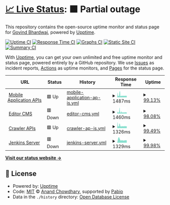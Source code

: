 # [📈 Live Status](https://govindbhardwaj.github.io/monitor-ritam): <!--live status--> **🟧 Partial outage**

This repository contains the open-source uptime monitor and status page for [Govind Bhardwaj](https://govindbhardwaj.github.io), powered by [Upptime](https://github.com/upptime/upptime).

[![Uptime CI](https://github.com/govindbhardwaj/monitor-ritam/workflows/Uptime%20CI/badge.svg)](https://github.com/govindbhardwaj/monitor-ritam/actions?query=workflow%3A%22Uptime+CI%22)
[![Response Time CI](https://github.com/govindbhardwaj/monitor-ritam/workflows/Response%20Time%20CI/badge.svg)](https://github.com/govindbhardwaj/monitor-ritam/actions?query=workflow%3A%22Response+Time+CI%22)
[![Graphs CI](https://github.com/govindbhardwaj/monitor-ritam/workflows/Graphs%20CI/badge.svg)](https://github.com/govindbhardwaj/monitor-ritam/actions?query=workflow%3A%22Graphs+CI%22)
[![Static Site CI](https://github.com/govindbhardwaj/monitor-ritam/workflows/Static%20Site%20CI/badge.svg)](https://github.com/govindbhardwaj/monitor-ritam/actions?query=workflow%3A%22Static+Site+CI%22)
[![Summary CI](https://github.com/govindbhardwaj/monitor-ritam/workflows/Summary%20CI/badge.svg)](https://github.com/govindbhardwaj/monitor-ritam/actions?query=workflow%3A%22Summary+CI%22)

With [Upptime](https://upptime.js.org), you can get your own unlimited and free uptime monitor and status page, powered entirely by a GitHub repository. We use [Issues](https://github.com/govindbhardwaj/monitor-ritam/issues) as incident reports, [Actions](https://github.com/govindbhardwaj/monitor-ritam/actions) as uptime monitors, and [Pages](https://govindbhardwaj.github.io/monitor-ritam) for the status page.

<!--start: status pages-->
<!-- This summary is generated by Upptime (https://github.com/upptime/upptime) -->
<!-- Do not edit this manually, your changes will be overwritten -->
<!-- prettier-ignore -->
| URL | Status | History | Response Time | Uptime |
| --- | ------ | ------- | ------------- | ------ |
| <img alt="" src="https://icons.duckduckgo.com/ip3/ritamdigital.org.ico" height="13"> [Mobile Application APIs](https://ritamdigital.org/services/ritam/api/posts/top-headlines/tag/top-stories/editor) | 🟩 Up | [mobile-application-ap-is.yml](https://github.com/govindbhardwaj/monitor-ritam/commits/HEAD/history/mobile-application-ap-is.yml) | <details><summary><img alt="Response time graph" src="./graphs/mobile-application-ap-is/response-time-week.png" height="20"> 1487ms</summary><br><a href="https://govindbhardwaj.github.io/monitor-ritam/history/mobile-application-ap-is"><img alt="Response time 1487" src="https://img.shields.io/endpoint?url=https%3A%2F%2Fraw.githubusercontent.com%2Fgovindbhardwaj%2Fmonitor-ritam%2FHEAD%2Fapi%2Fmobile-application-ap-is%2Fresponse-time.json"></a><br><a href="https://govindbhardwaj.github.io/monitor-ritam/history/mobile-application-ap-is"><img alt="24-hour response time 1141" src="https://img.shields.io/endpoint?url=https%3A%2F%2Fraw.githubusercontent.com%2Fgovindbhardwaj%2Fmonitor-ritam%2FHEAD%2Fapi%2Fmobile-application-ap-is%2Fresponse-time-day.json"></a><br><a href="https://govindbhardwaj.github.io/monitor-ritam/history/mobile-application-ap-is"><img alt="7-day response time 1487" src="https://img.shields.io/endpoint?url=https%3A%2F%2Fraw.githubusercontent.com%2Fgovindbhardwaj%2Fmonitor-ritam%2FHEAD%2Fapi%2Fmobile-application-ap-is%2Fresponse-time-week.json"></a><br><a href="https://govindbhardwaj.github.io/monitor-ritam/history/mobile-application-ap-is"><img alt="30-day response time 1487" src="https://img.shields.io/endpoint?url=https%3A%2F%2Fraw.githubusercontent.com%2Fgovindbhardwaj%2Fmonitor-ritam%2FHEAD%2Fapi%2Fmobile-application-ap-is%2Fresponse-time-month.json"></a><br><a href="https://govindbhardwaj.github.io/monitor-ritam/history/mobile-application-ap-is"><img alt="1-year response time 1487" src="https://img.shields.io/endpoint?url=https%3A%2F%2Fraw.githubusercontent.com%2Fgovindbhardwaj%2Fmonitor-ritam%2FHEAD%2Fapi%2Fmobile-application-ap-is%2Fresponse-time-year.json"></a></details> | <details><summary><a href="https://govindbhardwaj.github.io/monitor-ritam/history/mobile-application-ap-is">99.13%</a></summary><a href="https://govindbhardwaj.github.io/monitor-ritam/history/mobile-application-ap-is"><img alt="All-time uptime 99.13%" src="https://img.shields.io/endpoint?url=https%3A%2F%2Fraw.githubusercontent.com%2Fgovindbhardwaj%2Fmonitor-ritam%2FHEAD%2Fapi%2Fmobile-application-ap-is%2Fuptime.json"></a><br><a href="https://govindbhardwaj.github.io/monitor-ritam/history/mobile-application-ap-is"><img alt="24-hour uptime 100.00%" src="https://img.shields.io/endpoint?url=https%3A%2F%2Fraw.githubusercontent.com%2Fgovindbhardwaj%2Fmonitor-ritam%2FHEAD%2Fapi%2Fmobile-application-ap-is%2Fuptime-day.json"></a><br><a href="https://govindbhardwaj.github.io/monitor-ritam/history/mobile-application-ap-is"><img alt="7-day uptime 99.13%" src="https://img.shields.io/endpoint?url=https%3A%2F%2Fraw.githubusercontent.com%2Fgovindbhardwaj%2Fmonitor-ritam%2FHEAD%2Fapi%2Fmobile-application-ap-is%2Fuptime-week.json"></a><br><a href="https://govindbhardwaj.github.io/monitor-ritam/history/mobile-application-ap-is"><img alt="30-day uptime 99.13%" src="https://img.shields.io/endpoint?url=https%3A%2F%2Fraw.githubusercontent.com%2Fgovindbhardwaj%2Fmonitor-ritam%2FHEAD%2Fapi%2Fmobile-application-ap-is%2Fuptime-month.json"></a><br><a href="https://govindbhardwaj.github.io/monitor-ritam/history/mobile-application-ap-is"><img alt="1-year uptime 99.13%" src="https://img.shields.io/endpoint?url=https%3A%2F%2Fraw.githubusercontent.com%2Fgovindbhardwaj%2Fmonitor-ritam%2FHEAD%2Fapi%2Fmobile-application-ap-is%2Fuptime-year.json"></a></details>
| <img alt="" src="https://icons.duckduckgo.com/ip3/editor.ritamdigital.org.ico" height="13"> [Editor CMS](https://editor.ritamdigital.org/services/ritam/api/posts/top-headlines/tag/top-stories/editor) | 🟥 Down | [editor-cms.yml](https://github.com/govindbhardwaj/monitor-ritam/commits/HEAD/history/editor-cms.yml) | <details><summary><img alt="Response time graph" src="./graphs/editor-cms/response-time-week.png" height="20"> 1460ms</summary><br><a href="https://govindbhardwaj.github.io/monitor-ritam/history/editor-cms"><img alt="Response time 1460" src="https://img.shields.io/endpoint?url=https%3A%2F%2Fraw.githubusercontent.com%2Fgovindbhardwaj%2Fmonitor-ritam%2FHEAD%2Fapi%2Feditor-cms%2Fresponse-time.json"></a><br><a href="https://govindbhardwaj.github.io/monitor-ritam/history/editor-cms"><img alt="24-hour response time 1200" src="https://img.shields.io/endpoint?url=https%3A%2F%2Fraw.githubusercontent.com%2Fgovindbhardwaj%2Fmonitor-ritam%2FHEAD%2Fapi%2Feditor-cms%2Fresponse-time-day.json"></a><br><a href="https://govindbhardwaj.github.io/monitor-ritam/history/editor-cms"><img alt="7-day response time 1460" src="https://img.shields.io/endpoint?url=https%3A%2F%2Fraw.githubusercontent.com%2Fgovindbhardwaj%2Fmonitor-ritam%2FHEAD%2Fapi%2Feditor-cms%2Fresponse-time-week.json"></a><br><a href="https://govindbhardwaj.github.io/monitor-ritam/history/editor-cms"><img alt="30-day response time 1460" src="https://img.shields.io/endpoint?url=https%3A%2F%2Fraw.githubusercontent.com%2Fgovindbhardwaj%2Fmonitor-ritam%2FHEAD%2Fapi%2Feditor-cms%2Fresponse-time-month.json"></a><br><a href="https://govindbhardwaj.github.io/monitor-ritam/history/editor-cms"><img alt="1-year response time 1460" src="https://img.shields.io/endpoint?url=https%3A%2F%2Fraw.githubusercontent.com%2Fgovindbhardwaj%2Fmonitor-ritam%2FHEAD%2Fapi%2Feditor-cms%2Fresponse-time-year.json"></a></details> | <details><summary><a href="https://govindbhardwaj.github.io/monitor-ritam/history/editor-cms">98.08%</a></summary><a href="https://govindbhardwaj.github.io/monitor-ritam/history/editor-cms"><img alt="All-time uptime 98.08%" src="https://img.shields.io/endpoint?url=https%3A%2F%2Fraw.githubusercontent.com%2Fgovindbhardwaj%2Fmonitor-ritam%2FHEAD%2Fapi%2Feditor-cms%2Fuptime.json"></a><br><a href="https://govindbhardwaj.github.io/monitor-ritam/history/editor-cms"><img alt="24-hour uptime 99.99%" src="https://img.shields.io/endpoint?url=https%3A%2F%2Fraw.githubusercontent.com%2Fgovindbhardwaj%2Fmonitor-ritam%2FHEAD%2Fapi%2Feditor-cms%2Fuptime-day.json"></a><br><a href="https://govindbhardwaj.github.io/monitor-ritam/history/editor-cms"><img alt="7-day uptime 98.08%" src="https://img.shields.io/endpoint?url=https%3A%2F%2Fraw.githubusercontent.com%2Fgovindbhardwaj%2Fmonitor-ritam%2FHEAD%2Fapi%2Feditor-cms%2Fuptime-week.json"></a><br><a href="https://govindbhardwaj.github.io/monitor-ritam/history/editor-cms"><img alt="30-day uptime 98.08%" src="https://img.shields.io/endpoint?url=https%3A%2F%2Fraw.githubusercontent.com%2Fgovindbhardwaj%2Fmonitor-ritam%2FHEAD%2Fapi%2Feditor-cms%2Fuptime-month.json"></a><br><a href="https://govindbhardwaj.github.io/monitor-ritam/history/editor-cms"><img alt="1-year uptime 98.08%" src="https://img.shields.io/endpoint?url=https%3A%2F%2Fraw.githubusercontent.com%2Fgovindbhardwaj%2Fmonitor-ritam%2FHEAD%2Fapi%2Feditor-cms%2Fuptime-year.json"></a></details>
| <img alt="" src="https://icons.duckduckgo.com/ip3/crawler.ritamdigital.org.ico" height="13"> [Crawler APIs](https://crawler.ritamdigital.org/services/ritam/api/posts/top-headlines/tag/top-stories/editor) | 🟩 Up | [crawler-ap-is.yml](https://github.com/govindbhardwaj/monitor-ritam/commits/HEAD/history/crawler-ap-is.yml) | <details><summary><img alt="Response time graph" src="./graphs/crawler-ap-is/response-time-week.png" height="20"> 1326ms</summary><br><a href="https://govindbhardwaj.github.io/monitor-ritam/history/crawler-ap-is"><img alt="Response time 1326" src="https://img.shields.io/endpoint?url=https%3A%2F%2Fraw.githubusercontent.com%2Fgovindbhardwaj%2Fmonitor-ritam%2FHEAD%2Fapi%2Fcrawler-ap-is%2Fresponse-time.json"></a><br><a href="https://govindbhardwaj.github.io/monitor-ritam/history/crawler-ap-is"><img alt="24-hour response time 1109" src="https://img.shields.io/endpoint?url=https%3A%2F%2Fraw.githubusercontent.com%2Fgovindbhardwaj%2Fmonitor-ritam%2FHEAD%2Fapi%2Fcrawler-ap-is%2Fresponse-time-day.json"></a><br><a href="https://govindbhardwaj.github.io/monitor-ritam/history/crawler-ap-is"><img alt="7-day response time 1326" src="https://img.shields.io/endpoint?url=https%3A%2F%2Fraw.githubusercontent.com%2Fgovindbhardwaj%2Fmonitor-ritam%2FHEAD%2Fapi%2Fcrawler-ap-is%2Fresponse-time-week.json"></a><br><a href="https://govindbhardwaj.github.io/monitor-ritam/history/crawler-ap-is"><img alt="30-day response time 1326" src="https://img.shields.io/endpoint?url=https%3A%2F%2Fraw.githubusercontent.com%2Fgovindbhardwaj%2Fmonitor-ritam%2FHEAD%2Fapi%2Fcrawler-ap-is%2Fresponse-time-month.json"></a><br><a href="https://govindbhardwaj.github.io/monitor-ritam/history/crawler-ap-is"><img alt="1-year response time 1326" src="https://img.shields.io/endpoint?url=https%3A%2F%2Fraw.githubusercontent.com%2Fgovindbhardwaj%2Fmonitor-ritam%2FHEAD%2Fapi%2Fcrawler-ap-is%2Fresponse-time-year.json"></a></details> | <details><summary><a href="https://govindbhardwaj.github.io/monitor-ritam/history/crawler-ap-is">99.49%</a></summary><a href="https://govindbhardwaj.github.io/monitor-ritam/history/crawler-ap-is"><img alt="All-time uptime 99.49%" src="https://img.shields.io/endpoint?url=https%3A%2F%2Fraw.githubusercontent.com%2Fgovindbhardwaj%2Fmonitor-ritam%2FHEAD%2Fapi%2Fcrawler-ap-is%2Fuptime.json"></a><br><a href="https://govindbhardwaj.github.io/monitor-ritam/history/crawler-ap-is"><img alt="24-hour uptime 100.00%" src="https://img.shields.io/endpoint?url=https%3A%2F%2Fraw.githubusercontent.com%2Fgovindbhardwaj%2Fmonitor-ritam%2FHEAD%2Fapi%2Fcrawler-ap-is%2Fuptime-day.json"></a><br><a href="https://govindbhardwaj.github.io/monitor-ritam/history/crawler-ap-is"><img alt="7-day uptime 99.49%" src="https://img.shields.io/endpoint?url=https%3A%2F%2Fraw.githubusercontent.com%2Fgovindbhardwaj%2Fmonitor-ritam%2FHEAD%2Fapi%2Fcrawler-ap-is%2Fuptime-week.json"></a><br><a href="https://govindbhardwaj.github.io/monitor-ritam/history/crawler-ap-is"><img alt="30-day uptime 99.49%" src="https://img.shields.io/endpoint?url=https%3A%2F%2Fraw.githubusercontent.com%2Fgovindbhardwaj%2Fmonitor-ritam%2FHEAD%2Fapi%2Fcrawler-ap-is%2Fuptime-month.json"></a><br><a href="https://govindbhardwaj.github.io/monitor-ritam/history/crawler-ap-is"><img alt="1-year uptime 99.49%" src="https://img.shields.io/endpoint?url=https%3A%2F%2Fraw.githubusercontent.com%2Fgovindbhardwaj%2Fmonitor-ritam%2FHEAD%2Fapi%2Fcrawler-ap-is%2Fuptime-year.json"></a></details>
| <img alt="" src="https://icons.duckduckgo.com/ip3/jenkins.ritamdigital.org.ico" height="13"> [Jenkins Server](https://jenkins.ritamdigital.org) | 🟥 Down | [jenkins-server.yml](https://github.com/govindbhardwaj/monitor-ritam/commits/HEAD/history/jenkins-server.yml) | <details><summary><img alt="Response time graph" src="./graphs/jenkins-server/response-time-week.png" height="20"> 1329ms</summary><br><a href="https://govindbhardwaj.github.io/monitor-ritam/history/jenkins-server"><img alt="Response time 1329" src="https://img.shields.io/endpoint?url=https%3A%2F%2Fraw.githubusercontent.com%2Fgovindbhardwaj%2Fmonitor-ritam%2FHEAD%2Fapi%2Fjenkins-server%2Fresponse-time.json"></a><br><a href="https://govindbhardwaj.github.io/monitor-ritam/history/jenkins-server"><img alt="24-hour response time 1095" src="https://img.shields.io/endpoint?url=https%3A%2F%2Fraw.githubusercontent.com%2Fgovindbhardwaj%2Fmonitor-ritam%2FHEAD%2Fapi%2Fjenkins-server%2Fresponse-time-day.json"></a><br><a href="https://govindbhardwaj.github.io/monitor-ritam/history/jenkins-server"><img alt="7-day response time 1329" src="https://img.shields.io/endpoint?url=https%3A%2F%2Fraw.githubusercontent.com%2Fgovindbhardwaj%2Fmonitor-ritam%2FHEAD%2Fapi%2Fjenkins-server%2Fresponse-time-week.json"></a><br><a href="https://govindbhardwaj.github.io/monitor-ritam/history/jenkins-server"><img alt="30-day response time 1329" src="https://img.shields.io/endpoint?url=https%3A%2F%2Fraw.githubusercontent.com%2Fgovindbhardwaj%2Fmonitor-ritam%2FHEAD%2Fapi%2Fjenkins-server%2Fresponse-time-month.json"></a><br><a href="https://govindbhardwaj.github.io/monitor-ritam/history/jenkins-server"><img alt="1-year response time 1329" src="https://img.shields.io/endpoint?url=https%3A%2F%2Fraw.githubusercontent.com%2Fgovindbhardwaj%2Fmonitor-ritam%2FHEAD%2Fapi%2Fjenkins-server%2Fresponse-time-year.json"></a></details> | <details><summary><a href="https://govindbhardwaj.github.io/monitor-ritam/history/jenkins-server">99.98%</a></summary><a href="https://govindbhardwaj.github.io/monitor-ritam/history/jenkins-server"><img alt="All-time uptime 99.98%" src="https://img.shields.io/endpoint?url=https%3A%2F%2Fraw.githubusercontent.com%2Fgovindbhardwaj%2Fmonitor-ritam%2FHEAD%2Fapi%2Fjenkins-server%2Fuptime.json"></a><br><a href="https://govindbhardwaj.github.io/monitor-ritam/history/jenkins-server"><img alt="24-hour uptime 100.00%" src="https://img.shields.io/endpoint?url=https%3A%2F%2Fraw.githubusercontent.com%2Fgovindbhardwaj%2Fmonitor-ritam%2FHEAD%2Fapi%2Fjenkins-server%2Fuptime-day.json"></a><br><a href="https://govindbhardwaj.github.io/monitor-ritam/history/jenkins-server"><img alt="7-day uptime 99.98%" src="https://img.shields.io/endpoint?url=https%3A%2F%2Fraw.githubusercontent.com%2Fgovindbhardwaj%2Fmonitor-ritam%2FHEAD%2Fapi%2Fjenkins-server%2Fuptime-week.json"></a><br><a href="https://govindbhardwaj.github.io/monitor-ritam/history/jenkins-server"><img alt="30-day uptime 99.98%" src="https://img.shields.io/endpoint?url=https%3A%2F%2Fraw.githubusercontent.com%2Fgovindbhardwaj%2Fmonitor-ritam%2FHEAD%2Fapi%2Fjenkins-server%2Fuptime-month.json"></a><br><a href="https://govindbhardwaj.github.io/monitor-ritam/history/jenkins-server"><img alt="1-year uptime 99.98%" src="https://img.shields.io/endpoint?url=https%3A%2F%2Fraw.githubusercontent.com%2Fgovindbhardwaj%2Fmonitor-ritam%2FHEAD%2Fapi%2Fjenkins-server%2Fuptime-year.json"></a></details>

<!--end: status pages-->

[**Visit our status website →**](https://govindbhardwaj.github.io/monitor-ritam)

## 📄 License

- Powered by: [Upptime](https://github.com/upptime/upptime)
- Code: [MIT](./LICENSE) © [Anand Chowdhary](https://anandchowdhary.com), supported by [Pabio](https://pabio.com)
- Data in the `./history` directory: [Open Database License](https://opendatacommons.org/licenses/odbl/1-0/)
